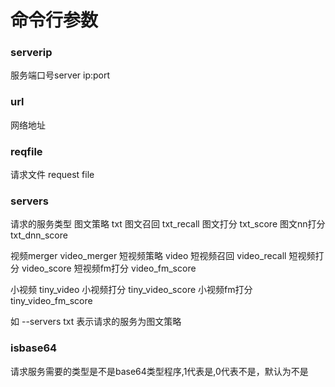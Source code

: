 # 命令行参数
### serverip
服务端口号server ip:port

### url
网络地址

### reqfile
请求文件 request file

### servers
请求的服务类型
图文策略 txt
图文召回 txt_recall
图文打分 txt_score
图文nn打分 txt_dnn_score

视频merger video_merger
短视频策略 video
短视频召回 video_recall
短视频打分 video_score
短视频fm打分 video_fm_score

小视频 tiny_video
小视频打分 tiny_video_score
小视频fm打分 tiny_video_fm_score

如 --servers txt 表示请求的服务为图文策略

### isbase64
请求服务需要的类型是不是base64类型程序,1代表是,0代表不是，默认为不是
